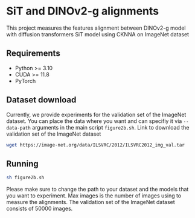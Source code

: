 # SiT and DINOv2-g alignments
This project measures the features alignment between DINOv2-g model with diffusion transformers SiT model using CKNNA on ImageNet dataset

## Requirements
- Python >= 3.10  
- CUDA >= 11.8
- PyTorch

## Dataset download
Currently, we provide experiments for the validation set of the ImageNet dataset. You can place the data where you want and can specifiy it via `--data-path` arguments in the main script `figure2b.sh`.
Link to download the validation set of the ImageNet dataset
```bash
wget https://image-net.org/data/ILSVRC/2012/ILSVRC2012_img_val.tar
```

## Running
```bash
sh figure2b.sh
```
Please make sure to change the path to your dataset and the models that you want to experiment. Max images is the number of images using to measure the alignments. The validation set of the ImageNet dataset consists of 50000 images.
